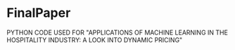 # FinalPaper
PYTHON CODE USED FOR "APPLICATIONS OF MACHINE LEARNING IN THE HOSPITALITY INDUSTRY: A LOOK INTO DYNAMIC PRICING"
